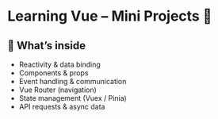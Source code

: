 # Learning Vue – Mini Projects 🚀

## 🔹 What’s inside
- Reactivity & data binding  
- Components & props  
- Event handling & communication  
- Vue Router (navigation)  
- State management (Vuex / Pinia)  
- API requests & async data  
